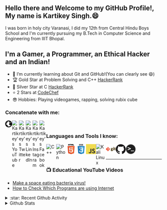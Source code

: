 ## Hello there and Welcome to my GitHub Profile!, My name is Kartikey Singh.😄

I was born in holy city Varanasi, I did my 12th from Central Hindu Boys School and I'm 
currently pursuing my B.Tech in Computer Science and Engineering from IIIT Bhopal.

## I'm a Gamer, a Programmer, an Ethical Hacker and an Indian!

- 🔭 I’m currently learning about Git and GitHub!(You can clearly see 😄)
- 🏆 Gold Star at Problem Solving and C++ [HackerRank][hackerrank]
- 🥈 Silver Star at C [HackerRank][hackerrank]
- ⭐ 2 Stars at [CodeChef][codcf]
- 😎 Hobbies: Playing videogames, rapping, solving rubix cube

### Concatenate with me:

[<img align="left" alt="Notepad Tricks" width="22px" src="https://raw.githubusercontent.com/iconic/open-iconic/master/svg/globe.svg" />][website]
[<img align="left" alt="Kartikey's YouTube" width="22px" src="https://cdn.jsdelivr.net/npm/simple-icons@v3/icons/youtube.svg" />][youtube]
[<img align="left" alt="Kartikey's Twitter" width="22px" src="https://cdn.jsdelivr.net/npm/simple-icons@v3/icons/twitter.svg" />][twitter]
[<img align="left" alt="Kartikey's LinkedIn" width="22px" src="https://cdn.jsdelivr.net/npm/simple-icons@v3/icons/linkedin.svg" />][linkedin]
[<img align="left" alt="Kartikey's Instagram" width="22px" src="https://cdn.jsdelivr.net/npm/simple-icons@v3/icons/instagram.svg" />][instagram]
[<img align="left" alt="Kartikey's Facebook" width="22px" src="https://cdn.jsdelivr.net/npm/simple-icons@v3/icons/facebook.svg" />][fb]

<br/>

### Languages and Tools I know:
<img align="left" alt="C++" width="32px" src="https://www.freeiconspng.com/uploads/c--logo-icon-0.png" />
<img align="left" alt="Python" width="32px" src="https://www.freepngimg.com/thumb/python_logo/7-2-python-logo-free-download-png.png"/>
<img align="left" alt="HTML5" width="32px" src="https://raw.githubusercontent.com/github/explore/80688e429a7d4ef2fca1e82350fe8e3517d3494d/topics/html/html.png" />
<img align="left" alt="CSS3" width="32px" src="https://raw.githubusercontent.com/github/explore/80688e429a7d4ef2fca1e82350fe8e3517d3494d/topics/css/css.png" />
<img align="left" alt="JavaScript" width="32px" src="https://raw.githubusercontent.com/github/explore/80688e429a7d4ef2fca1e82350fe8e3517d3494d/topics/javascript/javascript.png" />
<img align="left" alt="Kali Linux" width="32px" src="https://www.freepngimg.com/thumb/android/68988-kali-android-linux-free-clipart-hq.png" />
<img align="left" alt="Git" width="32px" src="https://raw.githubusercontent.com/github/explore/80688e429a7d4ef2fca1e82350fe8e3517d3494d/topics/git/git.png" />
<img align="left" alt="GitHub" width="32px" src="https://raw.githubusercontent.com/github/explore/78df643247d429f6cc873026c0622819ad797942/topics/github/github.png" />
<img align="left" alt="Terminal" width="32px" src="https://raw.githubusercontent.com/github/explore/80688e429a7d4ef2fca1e82350fe8e3517d3494d/topics/terminal/terminal.png" />

<br/>
<br/>

---

### 📺 Educational YouTube Videos

<!-- YOUTUBE:START -->
- [Make a space eating bacteria virus!](https://www.youtube.com/watch?v=O3At0YpHAHE)
- [How to Check Which Programs are using Internet](https://www.youtube.com/watch?v=MMzdLGm1z70)
<!-- YOUTUBE:END -->

<details>
  <summary>:star: Recent Github Activity</summary>
  
<!--START_SECTION:activity-->
<br>
💲 Made a project named [GoldPriceChecker](https://github.com/RetardSquad/PythonProjects/tree/master/GoldPriceChecker)
<!--END_SECTION:activity-->

</details>

<details>
  <summary> Github Stats</summary>

  <img align="left" alt="Kartikey's Github Stats" src="https://github-readme-stats.codestackr.vercel.app/api?username=kartikeysingh6&show_icons=true&hide_border=true" />

</details>

[website]: https://coolnotepad.webs.com
[twitter]: https://twitter.com/kartikey5
[youtube]: https://youtube.com/kartikeysingh6
[instagram]: https://instagram.com/iamkartik_kay
[linkedin]: https://linkedin.com/in/kartikeysingh6
[hackerrank]: https://www.hackerrank.com/kartikeysingh_6
[codcf]: https://www.codechef.com/users/kartikeysingh6
[fb]: https://www.facebook.com/kartikeysingh6
